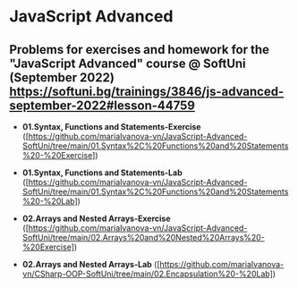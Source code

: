 # JavaScript Advanced


## Problems for exercises and homework for the "JavaScript Advanced" course @ SoftUni (September 2022)   https://softuni.bg/trainings/3846/js-advanced-september-2022#lesson-44759


- **01.Syntax, Functions and Statements-Exercise** ([https://github.com/mariaIvanova-vn/JavaScript-Advanced-SoftUni/tree/main/01.Syntax%2C%20Functions%20and%20Statements%20-%20Exercise])

- **01.Syntax, Functions and Statements-Lab** ([https://github.com/mariaIvanova-vn/JavaScript-Advanced-SoftUni/tree/main/01.Syntax%2C%20Functions%20and%20Statements%20-%20Lab])

- **02.Arrays and Nested Arrays-Exercise** ([https://github.com/mariaIvanova-vn/JavaScript-Advanced-SoftUni/tree/main/02.Arrays%20and%20Nested%20Arrays%20-%20Exercise])

- **02.Arrays and Nested Arrays-Lab** ([https://github.com/mariaIvanova-vn/CSharp-OOP-SoftUni/tree/main/02.Encapsulation%20-%20Lab])
